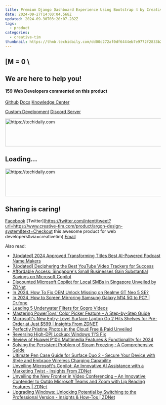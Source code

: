 ```yaml
---
title: Premium Django Dashboard Experience Using Bootstrap 4 by Creative Tim – Upgrade to PRO Version Now!
date: 2024-09-27T14:00:04.568Z
updated: 2024-09-30T03:20:07.282Z
tags:
  - product
categories:
  - creative-tim
thumbnail: https://thmb.techidaily.com/dd00c272af0df6444eb7e9772f2833b20e1c6be4a600a2f96d45b985a1cdb021.jpg
---
```


## \[M = 0 \

## We are here to help you!

#### 159 Web Developers commented on this product

[Github](https://github.com/creativetimofficial/argon-design-system) [Docs](https://tools.techidaily.com/creative-tim/products/) [Knowledge Center](https://tools.techidaily.com/creative-tim/products/) 

[Custom Development](https://tools.techidaily.com/creative-tim/products/) [Discord Server](https://discord.com/invite/FhCJCaHdQa) 

<!-- affiliate ads begin -->
<a href="https://arkmc.pxf.io/c/5597632/352555/5172" target="_top" id="352555">
  <img src="//a.impactradius-go.com/display-ad/5172-352555" border="0" alt="https://techidaily.com" width="720" height="90"/>
</a>
<img height="0" width="0" src="https://arkmc.pxf.io/i/5597632/352555/5172" style="position:absolute;visibility:hidden;" border="0" />
<!-- affiliate ads end -->

## Loading...

<!-- affiliate ads begin -->
<a href="https://aligracehair.sjv.io/c/5597632/1918719/19272" target="_top" id="1918719">
  <img src="//a.impactradius-go.com/display-ad/19272-1918719" border="0" alt="https://techidaily.com" width="728" height="90"/>
</a>
<img height="0" width="0" src="https://aligracehair.sjv.io/i/5597632/1918719/19272" style="position:absolute;visibility:hidden;" border="0" />
<!-- affiliate ads end -->

## Sharing is caring!

[Facebook](https://www.facebook.com/sharer/sharer.php?u=https://www.creative-tim.com/product/argon-design-system?src=sdkpreparse) [Twitter](https://twitter.com/intent/tweet?url=https://www.creative-tim.com/product/argon-design-system&text=Checkout this awesome product for web developers&via=creativetim) [Email](https://tools.techidaily.com/creative-tim/products/)

<ins class="adsbygoogle"
     style="display:block"
     data-ad-format="autorelaxed"
     data-ad-client="ca-pub-7571918770474297"
     data-ad-slot="1223367746"></ins>

<ins class="adsbygoogle"
     style="display:block"
     data-ad-client="ca-pub-7571918770474297"
     data-ad-slot="8358498916"
     data-ad-format="auto"
     data-full-width-responsive="true"></ins>

<span class="atpl-alsoreadstyle">Also read:</span>
<div><ul>
<li><a href="https://fox-boxes.techidaily.com/updated-2024-approved-transforming-titles-best-ai-powered-podcast-name-makers/"><u>[Updated] 2024 Approved Transforming Titles Best AI-Powered Podcast Name Makers</u></a></li>
<li><a href="https://youtube-web.techidaily.com/ed-deciphering-the-best-youtube-video-trackers-for-success/"><u>[Updated] Deciphering the Best YouTube Video Trackers for Success</u></a></li>
<li><a href="https://win-unique.techidaily.com/affordable-access-singapores-small-businesses-gain-substantial-savings-on-microsoft-copilot/"><u>Affordable Access: Singapore's Small Businesses Gain Substantial Savings on Microsoft Copilot</u></a></li>
<li><a href="https://win-unique.techidaily.com/discounted-microsoft-copilot-for-local-smbs-in-singapore-unveiled-by-zdnet/"><u>Discounted Microsoft Copilot for Local SMBs in Singapore Unveiled by ZDNet</u></a></li>
<li><a href="https://easy-unlock-android.techidaily.com/in-2024-how-to-fix-oem-unlock-missing-on-realme-gt-neo-5-se-by-drfone-android/"><u>In 2024, How To Fix OEM Unlock Missing on Realme GT Neo 5 SE?</u></a></li>
<li><a href="https://screen-mirror.techidaily.com/in-2024-how-to-screen-mirroring-samsung-galaxy-m14-5g-to-pc-drfone-by-drfone-android/"><u>In 2024, How to Screen Mirroring Samsung Galaxy M14 5G to PC? | Dr.fone</u></a></li>
<li><a href="https://extra-information.techidaily.com/leading-5-underwater-filters-for-gopro-videos/"><u>Leading 5 Underwater Filters for Gopro Videos</u></a></li>
<li><a href="https://win-unique.techidaily.com/mastering-powertoys-color-picker-feature-a-step-by-step-guide/"><u>Mastering PowerToys' Color Picker Feature – A Step-by-Step Guide</u></a></li>
<li><a href="https://win-unique.techidaily.com/microsofts-new-entry-level-surface-laptop-go-2-hits-shelves-for-pre-order-at-just-599-insights-from-zdnet/"><u>Microsoft's New Entry-Level Surface Laptop Go 2 Hits Shelves for Pre-Order at Just $599 | Insights From ZDNET</u></a></li>
<li><a href="https://extra-lessons.techidaily.com/perfectly-pristine-photos-in-the-cloud-free-and-paid-unveiled/"><u>Perfectly Pristine Photos in the Cloud Free & Paid Unveiled</u></a></li>
<li><a href="https://graphic-issues.techidaily.com/reversing-high-dpi-lockup-windows-11s-fix/"><u>Reversing High-DPI Lockup: Windows 11'S Fix</u></a></li>
<li><a href="https://extra-guidance.techidaily.com/review-of-huawei-p10s-multimedia-features-and-functionality-for-2024/"><u>Review of Huawei P10’s Multimedia Features & Functionality for 2024</u></a></li>
<li><a href="https://win-blog.techidaily.com/solving-the-persistent-problem-of-steam-freezing-a-comprehensive-guide/"><u>Solving the Persistent Problem of Steam Freezing : A Comprehensive Guide</u></a></li>
<li><a href="https://win-unique.techidaily.com/ultimate-pen-case-guide-for-surface-duo-2-secure-your-device-with-style-and-embrace-wireless-charging-capability/"><u>Ultimate Pen Case Guide for Surface Duo 2 - Secure Your Device with Style and Embrace Wireless Charging Capability</u></a></li>
<li><a href="https://win-unique.techidaily.com/unveiling-microsofts-copilot-an-innovative-ai-assistance-with-a-marketing-twist-insights-from-zdnet/"><u>Unveiling Microsoft's Copilot: An Innovative AI Assistance with a Marketing Twist - Insights From ZDNet</u></a></li>
<li><a href="https://win-unique.techidaily.com/unveiling-the-new-frontier-in-video-conferencing-an-innovative-contender-to-outdo-microsoft-teams-and-zoom-with-lip-reading-features-zdnet/"><u>Unveiling the New Frontier in Video Conferencing – An Innovative Contender to Outdo Microsoft Teams and Zoom with Lip Reading Features | ZDNet</u></a></li>
<li><a href="https://win-unique.techidaily.com/upgrading-windows-unlocking-potential-by-switching-to-the-professional-version-insights-and-how-tos-zdnet/"><u>Upgrading Windows: Unlocking Potential by Switching to the Professional Version - Insights & How-Tos | ZDNet</u></a></li>
</ul></div>

